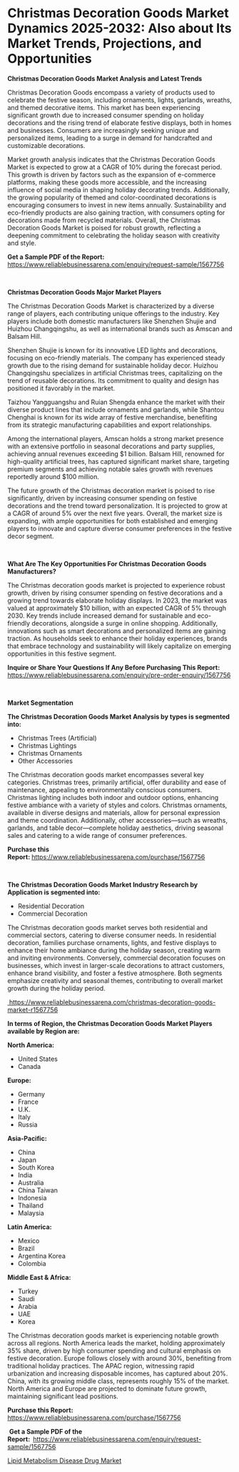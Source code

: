 <p><h1>Christmas Decoration Goods Market Dynamics 2025-2032: Also about Its Market Trends, Projections, and Opportunities</h1></p><p><strong>Christmas Decoration Goods Market Analysis and Latest Trends</strong></p>
<p><p>Christmas Decoration Goods encompass a variety of products used to celebrate the festive season, including ornaments, lights, garlands, wreaths, and themed decorative items. This market has been experiencing significant growth due to increased consumer spending on holiday decorations and the rising trend of elaborate festive displays, both in homes and businesses. Consumers are increasingly seeking unique and personalized items, leading to a surge in demand for handcrafted and customizable decorations.</p><p>Market growth analysis indicates that the Christmas Decoration Goods Market is expected to grow at a CAGR of 10% during the forecast period. This growth is driven by factors such as the expansion of e-commerce platforms, making these goods more accessible, and the increasing influence of social media in shaping holiday decorating trends. Additionally, the growing popularity of themed and color-coordinated decorations is encouraging consumers to invest in new items annually. Sustainability and eco-friendly products are also gaining traction, with consumers opting for decorations made from recycled materials. Overall, the Christmas Decoration Goods Market is poised for robust growth, reflecting a deepening commitment to celebrating the holiday season with creativity and style.</p></p>
<p><strong>Get a Sample PDF of the Report:&nbsp;</strong> <a href="https://www.reliablebusinessarena.com/enquiry/request-sample/1567756?utm_campaign=3138&utm_medium=2&utm_source=Github&utm_content=ia&utm_term=24032025&utm_id=christmas-decoration-goods">https://www.reliablebusinessarena.com/enquiry/request-sample/1567756</a></p>
<p>&nbsp;</p>
<p><strong>Christmas Decoration Goods Major Market Players</strong></p>
<p><p>The Christmas Decoration Goods Market is characterized by a diverse range of players, each contributing unique offerings to the industry. Key players include both domestic manufacturers like Shenzhen Shujie and Huizhou Changqingshu, as well as international brands such as Amscan and Balsam Hill.</p><p>Shenzhen Shujie is known for its innovative LED lights and decorations, focusing on eco-friendly materials. The company has experienced steady growth due to the rising demand for sustainable holiday decor. Huizhou Changqingshu specializes in artificial Christmas trees, capitalizing on the trend of reusable decorations. Its commitment to quality and design has positioned it favorably in the market.</p><p>Taizhou Yangguangshu and Ruian Shengda enhance the market with their diverse product lines that include ornaments and garlands, while Shantou Chenghai is known for its wide array of festive merchandise, benefiting from its strategic manufacturing capabilities and export relationships.</p><p>Among the international players, Amscan holds a strong market presence with an extensive portfolio in seasonal decorations and party supplies, achieving annual revenues exceeding $1 billion. Balsam Hill, renowned for high-quality artificial trees, has captured significant market share, targeting premium segments and achieving notable sales growth with revenues reportedly around $100 million.</p><p>The future growth of the Christmas decoration market is poised to rise significantly, driven by increasing consumer spending on festive decorations and the trend toward personalization. It is projected to grow at a CAGR of around 5% over the next five years. Overall, the market size is expanding, with ample opportunities for both established and emerging players to innovate and capture diverse consumer preferences in the festive decor segment.</p></p>
<p>&nbsp;</p>
<p><strong>What Are The Key Opportunities For Christmas Decoration Goods Manufacturers?</strong></p>
<p><p>The Christmas decoration goods market is projected to experience robust growth, driven by rising consumer spending on festive decorations and a growing trend towards elaborate holiday displays. In 2023, the market was valued at approximately $10 billion, with an expected CAGR of 5% through 2030. Key trends include increased demand for sustainable and eco-friendly decorations, alongside a surge in online shopping. Additionally, innovations such as smart decorations and personalized items are gaining traction. As households seek to enhance their holiday experiences, brands that embrace technology and sustainability will likely capitalize on emerging opportunities in this festive segment.</p></p>
<p><strong>Inquire or Share Your Questions If Any Before Purchasing This Report:</strong> <a href="https://www.reliablebusinessarena.com/enquiry/pre-order-enquiry/1567756?utm_campaign=3138&utm_medium=2&utm_source=Github&utm_content=ia&utm_term=24032025&utm_id=christmas-decoration-goods">https://www.reliablebusinessarena.com/enquiry/pre-order-enquiry/1567756</a></p>
<p>&nbsp;</p>
<p><strong>Market Segmentation</strong></p>
<p><strong>The Christmas Decoration Goods Market Analysis by types is segmented into:</strong></p>
<p><ul><li>Christmas Trees (Artificial)</li><li>Christmas Lightings</li><li>Christmas Ornaments</li><li>Other Accessories</li></ul></p>
<p><p>The Christmas decoration goods market encompasses several key categories. Christmas trees, primarily artificial, offer durability and ease of maintenance, appealing to environmentally conscious consumers. Christmas lighting includes both indoor and outdoor options, enhancing festive ambiance with a variety of styles and colors. Christmas ornaments, available in diverse designs and materials, allow for personal expression and theme coordination. Additionally, other accessories—such as wreaths, garlands, and table decor—complete holiday aesthetics, driving seasonal sales and catering to a wide range of consumer preferences.</p></p>
<p><strong>Purchase this Report:&nbsp;</strong><a href="https://www.reliablebusinessarena.com/purchase/1567756?utm_campaign=3138&utm_medium=2&utm_source=Github&utm_content=ia&utm_term=24032025&utm_id=christmas-decoration-goods">https://www.reliablebusinessarena.com/purchase/1567756</a></p>
<p>&nbsp;</p>
<p><strong>The Christmas Decoration Goods Market Industry Research by Application is segmented into:</strong></p>
<p><ul><li>Residential Decoration</li><li>Commercial Decoration</li></ul></p>
<p><p>The Christmas decoration goods market serves both residential and commercial sectors, catering to diverse consumer needs. In residential decoration, families purchase ornaments, lights, and festive displays to enhance their home ambiance during the holiday season, creating warm and inviting environments. Conversely, commercial decoration focuses on businesses, which invest in larger-scale decorations to attract customers, enhance brand visibility, and foster a festive atmosphere. Both segments emphasize creativity and seasonal themes, contributing to overall market growth during the holiday period.</p></p>
<p><a href="https://www.reliablebusinessarena.com/christmas-decoration-goods-market-r1567756?utm_campaign=3138&utm_medium=2&utm_source=Github&utm_content=ia&utm_term=24032025&utm_id=christmas-decoration-goods">&nbsp;https://www.reliablebusinessarena.com/christmas-decoration-goods-market-r1567756</a></p>
<p><strong>In terms of Region, the Christmas Decoration Goods Market Players available by Region are:</strong></p>
<p>
    <p> <strong> North America: </strong>
        <ul>
            <li>United States</li>
            <li>Canada</li>
        </ul>
        </p> 
    <p> <strong> Europe: </strong>
        <ul>
            <li>Germany</li>
            <li>France</li>
            <li>U.K.</li>
            <li>Italy</li>
            <li>Russia</li>
        </ul>
        </p> 
    <p> <strong> Asia-Pacific: </strong>
        <ul>
            <li>China</li>
            <li>Japan</li>
            <li>South Korea</li>
            <li>India</li>
            <li>Australia</li>
            <li>China Taiwan</li>
            <li>Indonesia</li>
            <li>Thailand</li>
            <li>Malaysia</li>
        </ul>
        </p> 
    <p> <strong> Latin America: </strong>
        <ul>
            <li>Mexico</li>
            <li>Brazil</li>
            <li>Argentina Korea</li>
            <li>Colombia</li>
        </ul>
        </p> 
    <p> <strong> Middle East & Africa: </strong>
        <ul>
            <li>Turkey</li>
            <li>Saudi</li>
            <li>Arabia</li>
            <li>UAE</li>
            <li>Korea</li>
        </ul>
    </p>
    </p>
<p><p>The Christmas decoration goods market is experiencing notable growth across all regions. North America leads the market, holding approximately 35% share, driven by high consumer spending and cultural emphasis on festive decoration. Europe follows closely with around 30%, benefiting from traditional holiday practices. The APAC region, witnessing rapid urbanization and increasing disposable incomes, has captured about 20%. China, with its growing middle class, represents roughly 15% of the market. North America and Europe are projected to dominate future growth, maintaining significant lead positions.</p></p>
<p><strong>Purchase this Report: </strong><a href="https://www.reliablebusinessarena.com/purchase/1567756?utm_campaign=3138&utm_medium=2&utm_source=Github&utm_content=ia&utm_term=24032025&utm_id=christmas-decoration-goods">https://www.reliablebusinessarena.com/purchase/1567756</a></p>
<p>&nbsp;<strong>Get a Sample PDF of the Report:&nbsp;&nbsp;</strong><a href="https://www.reliablebusinessarena.com/enquiry/request-sample/1567756?utm_campaign=3138&utm_medium=2&utm_source=Github&utm_content=ia&utm_term=24032025&utm_id=christmas-decoration-goods">https://www.reliablebusinessarena.com/enquiry/request-sample/1567756</a></p>
<p><strong></strong></p>
<p><p><a href="https://github.com/sirayedantte/Market-Research-Report-List-1/blob/main/lipid-metabolism-disease-drug-market.md?utm_campaign=3138&utm_medium=2&utm_source=Github&utm_content=ia&utm_term=24032025&utm_id=christmas-decoration-goods">Lipid Metabolism Disease Drug Market</a></p></p>